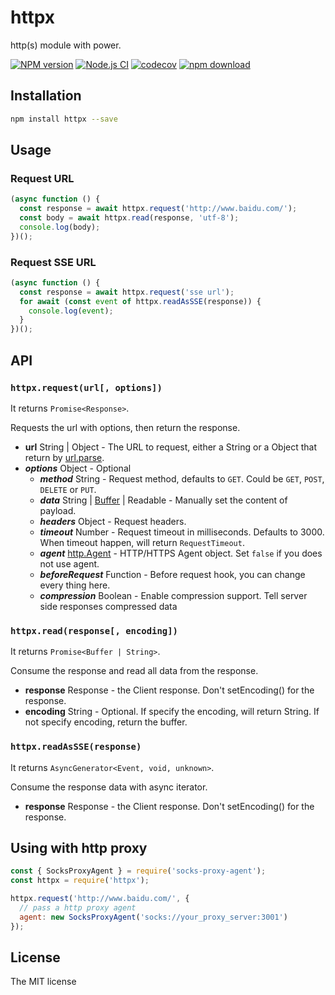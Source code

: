 # httpx

http(s) module with power.

[![NPM version][npm-image]][npm-url]
[![Node.js CI](https://github.com/JacksonTian/httpx/actions/workflows/node.js.yml/badge.svg)](https://github.com/JacksonTian/httpx/actions/workflows/node.js.yml)
[![codecov][cov-image]][cov-url]
[![npm download][download-image]][download-url]

[npm-image]: https://img.shields.io/npm/v/httpx.svg?style=flat-square
[npm-url]: https://npmjs.org/package/httpx
[cov-image]: https://codecov.io/gh/JacksonTian/httpx/branch/master/graph/badge.svg
[cov-url]: https://codecov.io/gh/JacksonTian/httpx
[download-image]: https://img.shields.io/npm/dm/httpx.svg?style=flat-square
[download-url]: https://npmjs.org/package/httpx

## Installation

```bash
npm install httpx --save
```

## Usage

### Request URL

```js
(async function () {
  const response = await httpx.request('http://www.baidu.com/');
  const body = await httpx.read(response, 'utf-8');
  console.log(body);
})();
```

### Request SSE URL

```js
(async function () {
  const response = await httpx.request('sse url');
  for await (const event of httpx.readAsSSE(response)) {
    console.log(event);
  }
})();
```

## API

### `httpx.request(url[, options])`

It returns `Promise<Response>`.

Requests the url with options, then return the response.

- **url** String | Object - The URL to request, either a String or a Object that return by [url.parse](http://nodejs.org/api/url.html#url_url_parse_urlstr_parsequerystring_slashesdenotehost).
- ***options*** Object - Optional
  - ***method*** String - Request method, defaults to `GET`. Could be `GET`, `POST`, `DELETE` or `PUT`.
  - ***data*** String | [Buffer](http://nodejs.org/api/buffer.html) | Readable - Manually set the content of payload.
  - ***headers*** Object - Request headers.
  - ***timeout*** Number - Request timeout in milliseconds. Defaults to 3000. When timeout happen, will return `RequestTimeout`.
  - ***agent*** [http.Agent](http://nodejs.org/api/http.html#http_class_http_agent) - HTTP/HTTPS Agent object.
      Set `false` if you does not use agent.
  - ***beforeRequest*** Function - Before request hook, you can change every thing here.
  - ***compression*** Boolean - Enable compression support. Tell server side responses compressed data

### `httpx.read(response[, encoding])`

It returns `Promise<Buffer | String>`.

Consume the response and read all data from the response.

- **response** Response - the Client response. Don't setEncoding() for the response.
- **encoding** String - Optional. If specify the encoding, will return String. If not specify encoding, return the buffer.

### `httpx.readAsSSE(response)`

It returns `AsyncGenerator<Event, void, unknown>`.

Consume the response data with async iterator.

- **response** Response - the Client response. Don't setEncoding() for the response.

## Using with http proxy

```js
const { SocksProxyAgent } = require('socks-proxy-agent');
const httpx = require('httpx');

httpx.request('http://www.baidu.com/', {
  // pass a http proxy agent
  agent: new SocksProxyAgent('socks://your_proxy_server:3001')
});
```

## License

The MIT license
